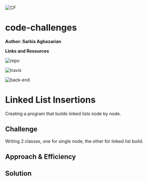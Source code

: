 ![CF](https://i.imgur.com/60omTQF.png)

# code-challenges

**Author: Sarkis Aghazarian**

**Links and Resources**


![repo](https://github.com/sarkis74/code-challenges/tree/master/401-code-challenges)

![travis](https://travis-ci.org/sarkis74/code-challenges/builds/498340627)

![back-end](https://code-challenges-401.herokuapp.com/)

# Linked List Insertions
<!-- Short summary or background information -->

Creating a program that builds linked lists node by node.

## Challenge
<!-- Description of the challenge -->

Writing 2 classes, one for single node, the other for linked list build.

## Approach & Efficiency
<!-- What approach did you take? Why? What is the Big O space/time for this approach? -->

## Solution
<!-- Embedded whiteboard image -->

